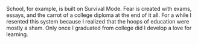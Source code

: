 School, for example, is built on Survival Mode. Fear is created with exams, essays, and the carrot of a college diploma at the end of it all. For a while I resented this system because I realized that the hoops of education were mostly a sham. Only once I graduated from college did I develop a love for learning.